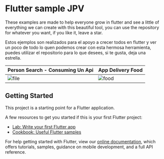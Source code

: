 # Flutter sample JPV
These examples are made to help everyone grow in flutter and see a little of everything we can create with this beautiful tool,
you can use the repository for whatever you want, if you like it, leave a star.

Estos ejemplos son realizados para el apoyo a crecer todos en flutter y ver un poco de todo lo quen podemos crear con esta hermosa herramienta,  
puedes utilizar el repositorio para lo que desees, si te gusta, deja una estrella.

|Person Search - Consuming Un Api |  App Delivery Food |
|------------|-------------|
|![file](https://user-images.githubusercontent.com/42988089/110570942-c642bb80-8124-11eb-9ad3-c1244f1d43e4.gif) | ![food](https://user-images.githubusercontent.com/42988089/112217689-d365ad00-8bf0-11eb-9d09-a8ea7b8df56a.gif)|


## Getting Started

This project is a starting point for a Flutter application.

A few resources to get you started if this is your first Flutter project:

- [Lab: Write your first Flutter app](https://flutter.dev/docs/get-started/codelab)
- [Cookbook: Useful Flutter samples](https://flutter.dev/docs/cookbook)

For help getting started with Flutter, view our
[online documentation](https://flutter.dev/docs), which offers tutorials,
samples, guidance on mobile development, and a full API reference.
